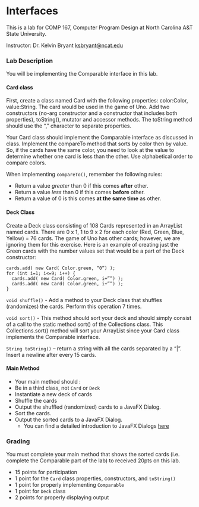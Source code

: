 # Interfaces

This is a lab for COMP 167, Computer Program Design at North Carolina A&T State University.

Instructor: Dr. Kelvin Bryant ksbryant@ncat.edu

### Lab Description

You will be implementing the Comparable interface in this lab.

#### Card class

First, create a class named Card with the following properties: color:Color, value:String. The card would be used in the game of Uno. Add two constructors (no-arg constructor and a constructor that includes both properties), toString(), mutator and accessor methods. The toString method should use the “,” character to separate properties.

Your Card class should implement the Comparable interface as discussed in class. Implement the compareTo method that sorts by color then by value. So, if the cards have the same color, you need to look at the value to determine whether one card is less than the other. Use alphabetical order to compare colors.

When implementing `compareTo()`, remember the following rules:

- Return a value _greater_ than 0 if this comes **after** other.
- Return a value _less_ than 0 if this comes **before** other.
- Return a value of 0 is this comes **at the same time** as other.

#### Deck Class

Create a Deck class consisting of 108 Cards represented in an ArrayList<Card> named cards. There are 0 x 1, 1 to 9 x 2 for each color (Red, Green, Blue, Yellow) = 76 cards. The game of Uno has other cards; however, we are ignoring them for this exercise. Here is an example of creating just the Green cards with the number values set that would be a part of the Deck constructor:
```
cards.add( new Card( Color.green, “0”) );
for (int i=1; i<=9; i++) {
  cards.add( new Card( Color.green, i+””) );
  cards.add( new Card( Color.green, i+””) );
}
```
                   
`void shuffle()` - Add a method to your Deck class that shuffles (randomizes) the cards. Perform this operation 7 times.

`void sort()` - This method should sort your deck and should simply consist of a call to the static method sort() of the Collections class. This Collections.sort() method will sort your ArrayList since your Card class implements the Comparable interface.

`String toString()` – return a string with all the cards separated by a “|”. Insert a newline after every 15 cards.

#### Main Method

- Your main method should :
- Be in a third class, not `Card` or `Deck`
- Instantiate a new deck of cards
- Shuffle the cards
- Output the shuffled (randomized) cards to a JavaFX Dialog.
- Sort the cards.
- Output the sorted cards to a JavaFX Dialog.
  - You can find a detailed introduction to JavaFX Dialogs [here](https://code.makery.ch/blog/javafx-dialogs-official/)

### Grading

You must complete your main method that shows the sorted cards (i.e. complete the Comparable part
of the lab) to received 20pts on this lab.

- 15 points for participation
- 1 point for the `Card` class properties, constructors, and `toString()`
- 1 point for properly implementing `Comparable`
- 1 point for `Deck` class
- 2 points for properly displaying output
